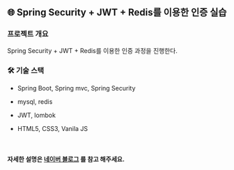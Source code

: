 ## 🌐 Spring Security + JWT + Redis를 이용한 인증 실습

### 프로젝트 개요
Spring Security + JWT + Redis를 이용한 인증 과정을 진행한다.


### 🛠 기술 스택
- Spring Boot, Spring mvc, Spring Security

- mysql,  redis

- JWT, lombok

- HTML5, CSS3, Vanila JS

<br>

#### 자세한 설명은 [네이버 블로그](https://blog.naver.com/nebi25/222905745654) 를 참고 해주세요.
